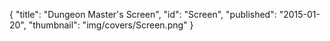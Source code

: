 {
  "title": "Dungeon Master's Screen",
  "id": "Screen",
  "published": "2015-01-20",
  "thumbnail": "img/covers/Screen.png"
}